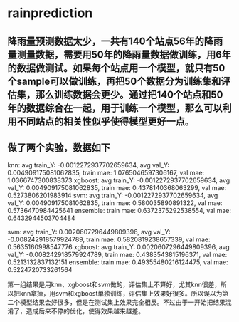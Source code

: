 # rainprediction

## 降雨量预测数据太少，一共有140个站点56年的降雨量测量数据，需要用50年的降雨量数据做训练，用6年的数据做测试。如果每个站点用一个模型，就只有50个sample可以做训练，再把50个数据分为训练集和评估集，那么训练数据会更少。通过把140个站点和50年的数据综合在一起，用于训练一个模型，那么可以利用不同站点的相关性似乎使得模型更好一点。

## 做了两个实验，数据如下

knn: avg train_Y: -0.0012272937702659634, avg val_Y: 0.004909175081062835, train mae: 1.0765046597306167, val mae: 1.0366747300838373
xgboost: avg train_Y: -0.0012272937702659634, avg val_Y: 0.004909175081062835, train mae: 0.4378140368063299, val mae: 0.5273806201983914
svm: avg train_Y: -0.0012272937702659634, avg val_Y: 0.004909175081062835, train mae: 0.580035890891322, val mae: 0.5736470984425641
ensemble: train mae: 0.6372375292538554, val mae: 0.6432944503704484

svm: avg train_Y: 0.0020607296449809396, avg val_Y: -0.008242918579924789, train mae: 0.5820819238657339, val mae: 0.5635160998547776
xgboost: avg train_Y: 0.0020607296449809396, avg val_Y: -0.008242918579924789, train mae: 0.4383543815196371, val mae: 0.5213132837132151
ensemble: train mae: 0.49355480216124475, val mae: 0.5224720733261564

第一组结果是用knn、xgboost和svm做的，评估集上不算好，尤其knn很差，所以把knn拿掉，用svm和xgboost单独训练，评估集上效果好很多。所以误以为第二个模型结果会好很多，但是在测试集上效果完全相反。不过由于一开始把结果混淆了，造成后来不停的优化，使得效果越来越差。